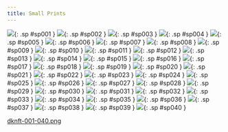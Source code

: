 ```yaml
---
title: Small Prints
---
```



[![](thumb/001.png)](001.png){: .sp #sp001 }
[![](thumb/002.png)](002.png){: .sp #sp002 }
[![](thumb/003.png)](003.png){: .sp #sp003 }
[![](thumb/004.png)](004.png){: .sp #sp004 }
[![](thumb/005.png)](005.png){: .sp #sp005 }
[![](thumb/006.png)](006.png){: .sp #sp006 }
[![](thumb/007.png)](007.png){: .sp #sp007 }
[![](thumb/008.png)](008.png){: .sp #sp008 }
[![](thumb/009.png)](009.png){: .sp #sp009 }
[![](thumb/010.png)](010.png){: .sp #sp010 }
[![](thumb/011.png)](011.png){: .sp #sp011 }
[![](thumb/012.png)](012.png){: .sp #sp012 }
[![](thumb/013.png)](013.png){: .sp #sp013 }
[![](thumb/014.png)](014.png){: .sp #sp014 }
[![](thumb/015.png)](015.png){: .sp #sp015 }
[![](thumb/016.png)](016.png){: .sp #sp016 }
[![](thumb/017.png)](017.png){: .sp #sp017 }
[![](thumb/018.png)](018.png){: .sp #sp018 }
[![](thumb/019.png)](019.png){: .sp #sp019 }
[![](thumb/020.png)](020.png){: .sp #sp020 }
[![](thumb/021.png)](021.png){: .sp #sp021 }
[![](thumb/022.png)](022.png){: .sp #sp022 }
[![](thumb/023.png)](023.png){: .sp #sp023 }
[![](thumb/024.png)](024.png){: .sp #sp024 }
[![](thumb/025.png)](025.png){: .sp #sp025 }
[![](thumb/026.png)](026.png){: .sp #sp026 }
[![](thumb/027.png)](027.png){: .sp #sp027 }
[![](thumb/028.png)](028.png){: .sp #sp028 }
[![](thumb/029.png)](029.png){: .sp #sp029 }
[![](thumb/030.png)](030.png){: .sp #sp030 }
[![](thumb/031.png)](031.png){: .sp #sp031 }
[![](thumb/032.png)](032.png){: .sp #sp032 }
[![](thumb/033.png)](033.png){: .sp #sp033 }
[![](thumb/034.png)](034.png){: .sp #sp034 }
[![](thumb/035.png)](035.png){: .sp #sp035 }
[![](thumb/036.png)](036.png){: .sp #sp036 }
[![](thumb/037.png)](037.png){: .sp #sp037 }
[![](thumb/038.png)](038.png){: .sp #sp038 }
[![](thumb/039.png)](039.png){: .sp #sp039 }
[![](thumb/040.png)](040.png){: .sp #sp040 }

<div id="gallery"></div>

[dknft-001-040.png](dknft-001-040.png)

<script language="javascript" src="{{site.url}}/scripts/test.js" ></script>



